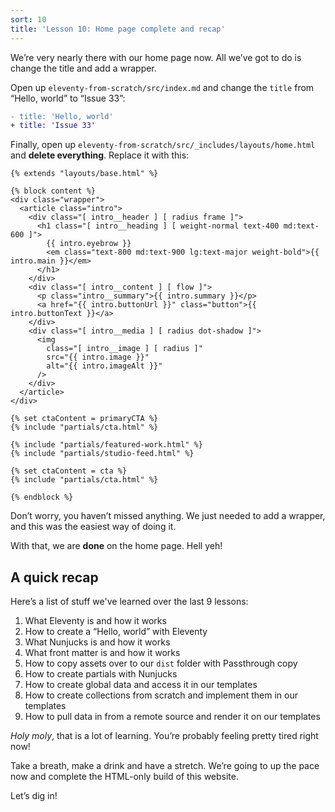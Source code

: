 ```yaml
---
sort: 10
title: 'Lesson 10: Home page complete and recap'
---
```


We’re very nearly there with our home page now. All we’ve got to do is change the title and add a wrapper.

Open up `eleventy-from-scratch/src/index.md` and change the `title` from “Hello, world” to “Issue 33”:

```diff
- title: 'Hello, world'
+ title: 'Issue 33'
```

Finally, open up `eleventy-from-scratch/src/_includes/layouts/home.html` and **delete everything**. Replace it with this:

<!-- prettier-ignore -->
```njk
{% extends "layouts/base.html" %} 

{% block content %}
<div class="wrapper">
  <article class="intro">
    <div class="[ intro__header ] [ radius frame ]">
      <h1 class="[ intro__heading ] [ weight-normal text-400 md:text-600 ]">
        {{ intro.eyebrow }}
        <em class="text-800 md:text-900 lg:text-major weight-bold">{{ intro.main }}</em>
      </h1>
    </div>
    <div class="[ intro__content ] [ flow ]">
      <p class="intro__summary">{{ intro.summary }}</p>
      <a href="{{ intro.buttonUrl }}" class="button">{{ intro.buttonText }}</a>
    </div>
    <div class="[ intro__media ] [ radius dot-shadow ]">
      <img
        class="[ intro__image ] [ radius ]"
        src="{{ intro.image }}"
        alt="{{ intro.imageAlt }}"
      />
    </div>
  </article>
</div>

{% set ctaContent = primaryCTA %} 
{% include "partials/cta.html" %} 

{% include "partials/featured-work.html" %} 
{% include "partials/studio-feed.html" %} 

{% set ctaContent = cta %} 
{% include "partials/cta.html" %} 

{% endblock %}
```

Don’t worry, you haven’t missed anything. We just needed to add a wrapper, and this was the easiest way of doing it.

With that, we are **done** on the home page. Hell yeh!

## A quick recap

Here’s a list of stuff we've learned over the last 9 lessons:

1. What Eleventy is and how it works
2. How to create a “Hello, world” with Eleventy
3. What Nunjucks is and how it works
4. What front matter is and how it works
5. How to copy assets over to our `dist` folder with Passthrough copy
6. How to create partials with Nunjucks
7. How to create global data and access it in our templates
8. How to create collections from scratch and implement them in our templates
9. How to pull data in from a remote source and render it on our templates

_Holy moly_, that is a lot of learning. You’re probably feeling pretty tired right now!

Take a breath, make a drink and have a stretch. We’re going to up the pace now and complete the HTML-only build of this website.

Let’s dig in!
